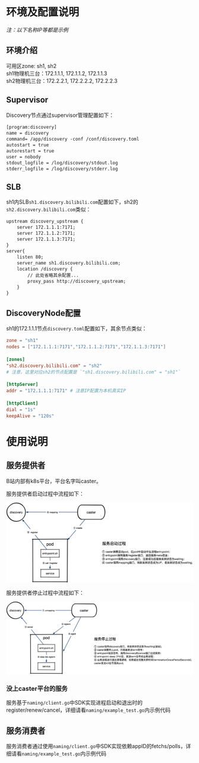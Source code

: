 # 环境及配置说明

*注：以下名称IP等都是示例*

## 环境介绍

可用区zone: sh1, sh2  
sh1物理机三台：172.1.1.1, 172.1.1.2, 172.1.1.3  
sh2物理机三台：172.2.2.1, 172.2.2.2, 172.2.2.3  

## Supervisor

Discovery节点通过supervisor管理配置如下：  
```shell
[program:discovery]
name = discovery
command= /app/discovery -conf /conf/discovery.toml
autostart = true
autorestart = true
user = nobody
stdout_logfile = /log/discovery/stdout.log
stderr_logfile = /log/discovery/stderr.log
```

## SLB

sh1内SLB`sh1.discovery.bilibili.com`配置如下，sh2的`sh2.discovery.bilibili.com`类似：  
```nginx
upstream discovery_upstream {
    server 172.1.1.1:7171;
    server 172.1.1.2:7171;
    server 172.1.1.3:7171;
}
server{
    listen 80;
    server_name sh1.discovery.bilibili.com;
    location /discovery {
        // 此处省略其余配置...
        proxy_pass http://discovery_upstream;
    }
}
```

## DiscoveryNode配置

sh1的172.1.1.1节点`discovery.toml`配置如下，其余节点类似：  
```toml
zone = "sh1"
nodes = ["172.1.1.1:7171","172.1.1.2:7171","172.1.1.3:7171"]

[zones]
"sh2.discovery.bilibili.com" = "sh2"
# 注意，这里对应sh2的节点配置是 `"sh1.discovery.bilibili.com" = "sh1"`

[httpServer]
addr = "172.1.1.1:7171" # 注意IP配置为本机真实IP

[httpClient]
dial = "1s"
keepAlive = "120s"
```

# 使用说明

## 服务提供者

B站内部有k8s平台，平台名字叫caster。  

服务提供者启动过程中流程如下：

![](discovery_pod_start.png)

服务提供者停止过程中流程如下：

![](discovery_pod_quit.png)

### 没上caster平台的服务

服务基于`naming/client.go`中SDK实现进程启动和退出时的register/renew/cancel，详细请看`naming/example_test.go`内示例代码

## 服务消费者

服务消费者通过使用`naming/client.go`中SDK实现依赖appID的fetchs/polls，详细请看`naming/example_test.go`内示例代码
